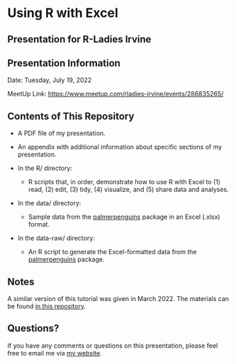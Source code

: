 # Using R with Excel

## Presentation for R-Ladies Irvine

## Presentation Information

Date: Tuesday, July 19, 2022

MeetUp Link: <https://www.meetup.com/rladies-irvine/events/286835265/>

## Contents of This Repository

-   A PDF file of my presentation.

-   An appendix with additional information about specific sections of my presentation.

-   In the R/ directory:

    -   R scripts that, in order, demonstrate how to use R with Excel to (1) read, (2) edit, (3) tidy, (4) visualize, and (5) share data and analyses.

-   In the data/ directory:

    -   Sample data from the [palmerpenguins](https://allisonhorst.github.io/palmerpenguins/) package in an Excel (.xlsx) format.

-   In the data-raw/ directory:

    -   An R script to generate the Excel-formatted data from the [palmerpenguins](https://allisonhorst.github.io/palmerpenguins/) package.

## Notes

A similar version of this tutorial was given in March 2022. The materials can be found [in this repository](https://github.com/acolum/r-ladies-baltimore-r-and-excel).

## Questions?

If you have any comments or questions on this presentation, please feel free to email me via [my website](https://alyssacolumbus.com).

